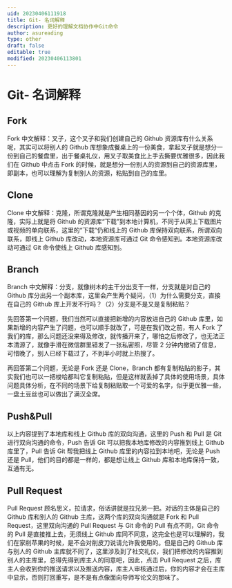 ```yaml
---
uid: 20230406111918
title: Git- 名词解释
description: 更好的理解文档协作中Git命令
author: asureading
type: other
draft: false
editable: true
modified: 20230406113801
---
```


# Git- 名词解释

## Fork

Fork 中文解释：叉子，这个叉子和我们创建自己的 Github 资源库有什么关系呢，其实可以将别人的 Github 库想象成餐桌上的一份美食，拿起叉子就是想分一份到自己的餐盘里，出于餐桌礼仪，用叉子取美食比上手去撕要优雅很多，因此我们在 Github 中点击 Fork 的时候，就是想分一份别人的资源到自己的资源库里，即副本，也可以理解为复制别人的资源，粘贴到自己的库里。 

## Clone

Clone 中文解释：克隆，所谓克隆就是产生相同基因的另一个个体，Github 的克隆，实际上就是将 Github 的资源库“下载”到本地计算机，不同于从网上下载图片或视频的单向联系，这里的“下载”仍和线上的 Github 库保持双向联系，所谓双向联系，即线上 Github 库改动，本地资源库可通过 Git 命令感知到。本地资源库改动可通过 Git 命令使线上 Github 库感知到。 

## Branch

Branch 中文解释：分支，就像树木的主干分出支干一样，分支就是对自己的 Github 库分出另一个副本库，这里会产生两个疑问，（1）为什么需要分支，直接在自己的 Github 库上开发不行吗？（2）分支是不是又是复制粘贴？

先回答第一个问题，我们当然可以直接把新增的内容放进自己的 Github 库里，如果新增的内容产生了问题，也可以顺手就改了，可是在我们改之前，有人 Fork 了我们的库，那么问题还没来得及修改，就传播开来了，哪怕之后修改了，也无法正本清源了，就像手滑在微信群里错发了一张私密照，尽管 2 分钟内撤销了信息，可惜晚了，别人已经下载过了，不到半小时就上热搜了。

再回答第二个问题，无论是 Fork 还是 Clone，Branch 都有复制粘贴的影子，其实我们也可以一把梭哈都叫它复制粘贴，但是这样就丢掉了具体的使用场景，具体问题具体分析，在不同的场景下给复制粘贴取一个可爱的名字，似乎更优雅一些，一盘土豆丝也可以做出了满汉全席。

## Push&Pull

以上内容提到了本地库和线上 Github 库的双向沟通，这里的 Push 和 Pull 是 Git 进行双向沟通的命令，Push 告诉 Git 可以把我本地库修改的内容推到线上 Github 库里了，Pull 告诉 Git 帮我把线上 Github 库里的内容拉到本地吧，无论是 Push 还是 Pull，他们的目的都是一样的，都是想让线上 Github 库和本地库保持一致，互通有无。

## Pull Request

Pull Request 顾名思义，拉请求，俗话讲就是拉兄弟一把。对话的主体是自己的 Github 库和别人的 Github 主库，这两个库的双向沟通就是 Fork 和 Pull Request，这里双向沟通的 Pull Request 与 Git 命令的 Pull 有点不同，Git 命令的 Pull 是直接推上去，无须线上 Github 库同不同意，这完全也是可以理解的，我们在家削苹果的时候，是不会对削皮刀说请允许我使用的。但是自己的 Github 库与别人的 Github 主库就不同了，这里涉及到了社交礼仪，我们把修改的内容推到别人的主库里，总得先得到库主人的同意吧，因此，点击 Pull Request 之后，库主人会收到你的推送请求以及推送内容，库主人审核通过后，你的内容才会在主库中显示，否则打回重写，是不是有点像面向导师写论文的那味了。
